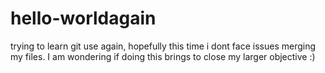 # hello-worldagain
trying to learn git use again, hopefully this time i dont face issues merging my files.
I am wondering if doing this brings to close my larger objective <deep thinking> :)
